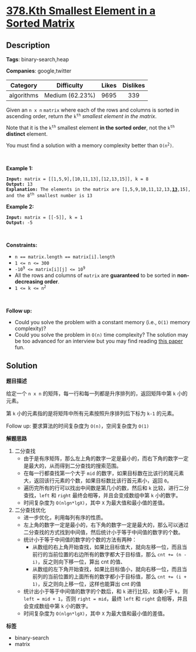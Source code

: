 # [378.Kth Smallest Element in a Sorted Matrix](https://leetcode.com/problems/kth-smallest-element-in-a-sorted-matrix/description/)

## Description

**Tags**: binary-search,heap

**Companies**: google,twitter

|  Category  |   Difficulty    | Likes | Dislikes |
| :--------: | :-------------: | :---: | :------: |
| algorithms | Medium (62.23%) | 9695  |   339    |

<p>Given an <code>n x n</code> <code>matrix</code> where each of the rows and columns is sorted in ascending order, return <em>the</em> <code>k<sup>th</sup></code> <em>smallest element in the matrix</em>.</p>
<p>Note that it is the <code>k<sup>th</sup></code> smallest element <strong>in the sorted order</strong>, not the <code>k<sup>th</sup></code> <strong>distinct</strong> element.</p>
<p>You must find a solution with a memory complexity better than <code>O(n<sup>2</sup>)</code>.</p>
<p>&nbsp;</p>
<p><strong class="example">Example 1:</strong></p>
<pre><code><strong>Input:</strong> matrix = [[1,5,9],[10,11,13],[12,13,15]], k = 8
<strong>Output:</strong> 13
<strong>Explanation:</strong> The elements in the matrix are [1,5,9,10,11,12,13,<u><strong>13</strong></u>,15], and the 8<sup>th</sup> smallest number is 13</code></pre>
<p><strong class="example">Example 2:</strong></p>
<pre><code><strong>Input:</strong> matrix = [[-5]], k = 1
<strong>Output:</strong> -5</code></pre>
<p>&nbsp;</p>
<p><strong>Constraints:</strong></p>
<ul>
  <li><code>n == matrix.length == matrix[i].length</code></li>
  <li><code>1 &lt;= n &lt;= 300</code></li>
  <li><code>-10<sup>9</sup> &lt;= matrix[i][j] &lt;= 10<sup>9</sup></code></li>
  <li>All the rows and columns of <code>matrix</code> are <strong>guaranteed</strong> to be sorted in <strong>non-decreasing order</strong>.</li>
  <li><code>1 &lt;= k &lt;= n<sup>2</sup></code></li>
</ul>
<p>&nbsp;</p>
<p><strong>Follow up:</strong></p>
<ul>
  <li>Could you solve the problem with a constant memory (i.e., <code>O(1)</code> memory complexity)?</li>
  <li>Could you solve the problem in <code>O(n)</code> time complexity? The solution may be too advanced for an interview but you may find reading <a href="http://www.cse.yorku.ca/~andy/pubs/X+Y.pdf" target="_blank">this paper</a> fun.</li>
</ul>

## Solution

**题目描述**

给定一个 `n x n` 的矩阵，每一行和每一列都是升序排列的，返回矩阵中第 `k` 小的元素。

第 `k` 小的元素指的是将矩阵中所有元素按照升序排列后下标为 `k-1` 的元素。

Follow up: 要求算法的时间复杂度为 `O(n)`，空间复杂度为 `O(1)`

**解题思路**

1. 二分查找
   - 由于是有序矩阵，那么左上角的数字一定是最小的，而右下角的数字一定是最大的，从而得到二分查找的搜索范围。
   - 在每一行都查找第一个大于 `mid` 的数字，如果目标数在比该行的尾元素大，返回该行元素的个数，如果目标数比该行首元素小，返回 `0`。
   - 遍历完所有的行可以找出中间数是第几小的数，然后和 `k` 比较，进行二分查找，`left` 和 `right` 最终会相等，并且会变成数组中第 `k` 小的数字。
   - 时间复杂度为 `O(nlgn*lgX)`，其中 `X` 为最大值和最小值的差值。
2. 二分查找优化
   - 进一步优化，利用每列有序的性质。
   - 左上角的数字一定是最小的，右下角的数字一定是最大的，那么可以通过二分查找的方式找到中间值，然后统计小于等于中间值的数字的个数。
   - 统计小于等于中间值的数字的个数的方法有两种：
     - 从数组的右上角开始查找，如果比目标值大，就向左移一位，而且当前行的当前位置的右边所有的数字都大于目标值，那么 `cnt += (n - i)`，反之则向下移一位，算出 cnt 的值、
     - 从数组的左下角开始查找，如果比目标值小，就向右移一位，而且当前列的当前位置的上面所有的数字都小于目标值，那么 `cnt += (i + 1)`，反之则向上移一位，这样也能算出 cnt 的值
   - 统计出小于等于中间值的数字的个数后，和 `k` 进行比较，如果小于 `k`，则 `left = mid + 1`，否则 `right = mid`，最终 `left` 和 `right` 会相等，并且会变成数组中第 `k` 小的数字。
   - 时间复杂度为 `O(nlgn*lgX)`，其中 `X` 为最大值和最小值的差值。

**标签**

- binary-search
- matrix
